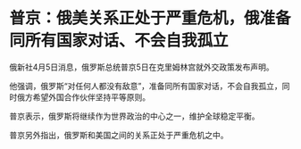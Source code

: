 # 普京：俄美关系正处于严重危机，俄准备同所有国家对话、不会自我孤立

俄新社4月5日消息，俄罗斯总统普京5日在克里姆林宫就外交政策发布声明。

他强调，俄罗斯“对任何人都没有敌意”，准备同所有国家对话，不会自我孤立，同时俄方希望外国合作伙伴坚持平等原则。

普京表示，俄罗斯将继续作为世界政治的中心之一，维护全球稳定平衡。

普京另外指出，俄罗斯和美国之间的关系正处于严重危机之中。


